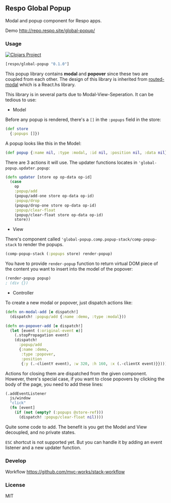 
Respo Global Popup
----

Modal and popup component for Respo apps.

Demo http://repo.respo.site/global-popup/

### Usage

[![Clojars Project](https://img.shields.io/clojars/v/respo/global-popup.svg)](https://clojars.org/respo/global-popup)

```clojure
[respo/global-popup "0.1.0"]
```

This popup library contains **modal** and **popover** since these two are coupled from each other. The design of this library is inherited from [routed-modal](https://github.com/origami-ui/routed-modal) which is a React.hs library.

This library is in several parts due to Modal-View-Seperation. It can be tedious to use:

* Model

Before any popup is rendered, there's a `[]` in the `:popups` field in the store:

```clojure
(def store
  {:popups []})
```

A popup looks like this in the Model:

```clojure
(def popup {:name nil, :type :modal, :id nil, :position nil, :data nil})
```

There are 3 actions it will use. The updater functions locates in `'global-popup.updater.popup`:

```clojure
(defn updater [store op op-data op-id]
  (case
    op
    :popup/add
    (popup/add-one store op-data op-id)
    :popup/drop
    (popup/drop-one store op-data op-id)
    :popup/clear-float
    (popup/clear-float store op-data op-id)
    store))
```

* View

There's component called `'global-popup.comp.popup-stack/comp-popup-stack` to render the popups.

```clojure
(comp-popup-stack (:popups store) render-popup)
```

You have to provide `render-popup` function to return virtual DOM piece of the content you want to insert into the model of the popover:

```clojure
(render-popup popup)
; (div {})
```

* Controller

To create a new modal or popover, just dispatch actions like:

```clojure
(defn on-modal-add [e dispatch!]
  (dispatch! :popup/add {:name :demo, :type :modal}))
```

```clojure
(defn on-popover-add [e dispatch!]
  (let [event (:original-event e)]
    (.stopPropagation event)
    (dispatch!
      :popup/add
      {:name :demo,
       :type :popover,
       :position
       {:y (.-clientY event), :w 320, :h 160, :x (.-clientX event)}})))
```

Actions for closing them are dispatched from the given component. However, there's special case, if you want to close popovers by clicking the body of the page, you need to add these lines:

```clojure
(.addEventListener
  js/window
  "click"
  (fn [event]
    (if (not (empty? (:popups @store-ref)))
      (dispatch! :popup/clear-float nil))))
```

Quite some code to add. The benefit is you get the Model and View decoupled, and no private states.

`ESC` shortcut is not supported yet. But you can handle it by adding an event listener and a new updater function.

### Develop

Workflow https://github.com/mvc-works/stack-workflow

### License

MIT
